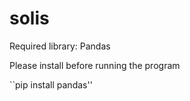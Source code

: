 # solis
Required library: Pandas

Please install before running the program 

``pip install pandas''
